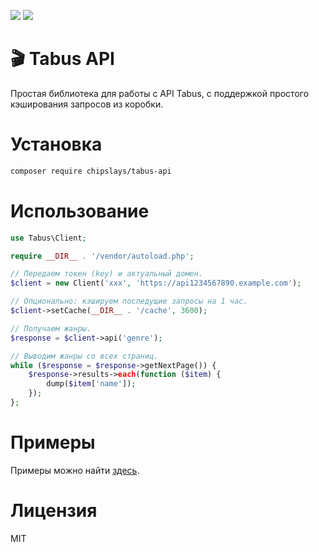 ![](https://img.shields.io/github/license/chipslays/tabus-api)
![](https://img.shields.io/packagist/dt/chipslays/tabus-api)

# 🎬 Tabus API

Простая библиотека для работы с API Tabus, с поддержкой простого кэширования запросов из коробки.

# Установка

```bash
composer require chipslays/tabus-api
```

# Использование

```php
use Tabus\Client;

require __DIR__ . '/vendor/autoload.php';

// Передаем токен (key) и актуальный домен.
$client = new Client('xxx', 'https://api1234567890.example.com');

// Опционально: кэшируем последущие запросы на 1 час.
$client->setCache(__DIR__ . '/cache', 3600);

// Получаем жанры.
$response = $client->api('genre');

// Выводим жанры со всех страниц.
while ($response = $response->getNextPage()) {
    $response->results->each(function ($item) {
        dump($item['name']);
    });
};
```

# Примеры

Примеры можно найти [здесь](/examples).

# Лицензия

MIT

